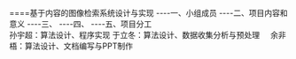 ====基于内容的图像检索系统设计与实现
----一、小组成员
----二、项目内容和意义
----三、
----四、
----五、项目分工
      <br>孙宇超：算法设计、程序实现
      于立冬：算法设计、数据收集分析与预处理
      余非梧：算法设计、文档编写与PPT制作</br>

